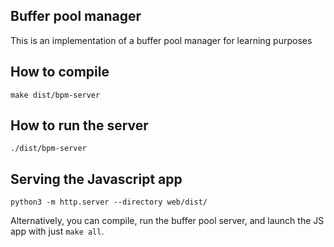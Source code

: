 ## Buffer pool manager

This is an implementation of a buffer pool manager for learning purposes

## How to compile

```make dist/bpm-server```

## How to run the server

```./dist/bpm-server```

## Serving the Javascript app

```python3 -m http.server --directory web/dist/```

Alternatively, you can compile, run the buffer pool server, and launch the JS app with just `make all`.
